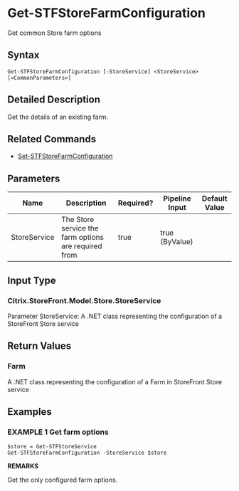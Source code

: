 ﻿# Get-STFStoreFarmConfiguration

Get common Store farm options

## Syntax

```
Get-STFStoreFarmConfiguration [-StoreService] <StoreService> [<CommonParameters>]
```

## Detailed Description

Get the details of an existing farm.

## Related Commands

* [Set-STFStoreFarmConfiguration](Set-STFStoreFarmConfiguration.md)

## Parameters

| Name   | Description | Required? | Pipeline Input | Default Value |
| --- | --- | --- | --- | --- |
|StoreService|The Store service the farm options are required from|true|true (ByValue)| |

## Input Type

### Citrix.StoreFront.Model.Store.StoreService

Parameter StoreService: A .NET class representing the configuration of a StoreFront Store service

## Return Values

### Farm

A .NET class representing the configuration of a Farm in StoreFront Store service

## Examples

### EXAMPLE 1 Get farm options

```
$store = Get-STFStoreService
Get-STFStoreFarmConfiguration -StoreService $store
```

**REMARKS**

Get the only configured farm options.
